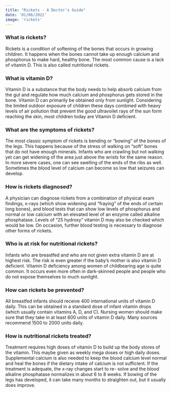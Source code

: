```yaml
---
title: "Rickets - A Doctor's Guide"
date: '01/06/2022'
image: 'rickets'
---
```

### What is rickets?
Rickets is a condition of softening of the bones that occurs in growing
children. It happens when the bones cannot take up enough calcium and
phosphorus to make hard, healthy bone. The most common cause is a lack of vitamin D. This is also called nutritional rickets.

### What is vitamin D?
Vitamin D is a substance that the body needs to help absorb calcium from the gut and regulate how much calcium and phosphorus gets stored in the bone. Vitamin D can primarily be obtained only from sunlight. Considering the limited outdoor exposure of children these days combined with heavy levels of air pollution that prevent the good ultravoilet rays of the sun form reaching the skin, most children today are Vitamin D deficient.

### What are the symptoms of rickets?
The most classic symptom of rickets is bending or “bowing” of the bones of the legs. This happens because of the stress of walking on “soft” bones that do not have enough minerals. Infants who are crawling but not walking yet can get widening of the area just above the wrists for the 
same reason. In more severe cases, one can see swelling of the ends of the ribs as well. Sometimes the blood level of calcium can become so low that seizures can develop.

### How is rickets diagnosed?
A physician can diagnose rickets from a combination of physical exam
findings, x-rays (which show widening and “fraying” of the ends of certain long bones), and blood tests that can show low levels of phosphorus and normal or low calcium with an elevated level of an enzyme called alkaline phosphatase. Levels of “25 hydroxy” vitamin D may also be checked which would be low. On occasion, further blood testing is necessary to diagnose other forms of rickets.

### Who is at risk for nutritional rickets?
Infants who are breastfed and who are not given extra vitamin D are at
highest risk. The risk is even greater if the baby’s mother is also vitamin D deficient. Vitamin D deficiency among women of childbearing age is quite common. It occurs even more often in dark-skinned people and people who do not expose themselves to much sunlight.

### How can rickets be prevented?
All breastfed infants should receive 400 international units of vitamin D
daily. This can be obtained in a standard dose of infant vitamin drops
(which usually contain vitamins A, D, and C). Nursing women should
make sure that they take in at least 600 units of vitamin D daily. Many
sources recommend 1500 to 2000 units daily.

### How is nutritional rickets treated?
Treatment requires high doses of vitamin D to build up the body stores of the vitamin. This maybe given as weekly mega doses or high daily doses. Supplemental calcium is also needed to keep the blood calcium level normal and heal the bones if the dietary intake of calcium is not sufficient. If the treatment is adequate, the x-ray changes start to re- solve and the blood alkaline phosphatase normalizes in about 6 to 8 weeks. If bowing of the legs has developed, it can take many months to straighten out, but it usually does improve.